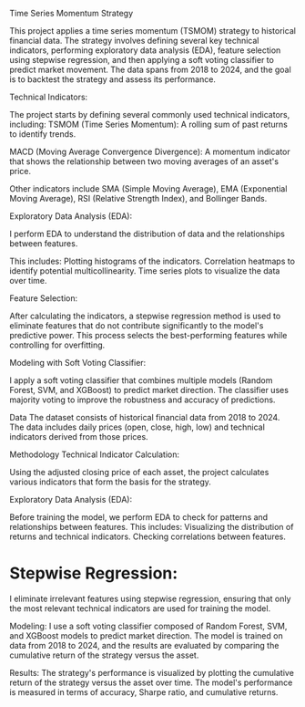 Time Series Momentum Strategy

This project applies a time series momentum (TSMOM) strategy to historical financial data. The strategy involves defining several key technical indicators, performing exploratory data analysis (EDA), feature selection using stepwise regression, and then applying a soft voting classifier to predict market movement. The data spans from 2018 to 2024, and the goal is to backtest the strategy and assess its performance.

Technical Indicators:

The project starts by defining several commonly used technical indicators, including:
TSMOM (Time Series Momentum): A rolling sum of past returns to identify trends.

MACD (Moving Average Convergence Divergence): A momentum indicator that shows the relationship between two moving averages of an asset's price.

Other indicators include SMA (Simple Moving Average), EMA (Exponential Moving Average), RSI (Relative Strength Index), and Bollinger Bands.


Exploratory Data Analysis (EDA):

I perform EDA to understand the distribution of data and the relationships between features. 

This includes:
Plotting histograms of the indicators.
Correlation heatmaps to identify potential multicollinearity.
Time series plots to visualize the data over time.

Feature Selection:

After calculating the indicators, a stepwise regression method is used to eliminate features that do not contribute significantly to the model's predictive power. This process selects the best-performing features while controlling for overfitting.

Modeling with Soft Voting Classifier:

I apply a soft voting classifier that combines multiple models (Random Forest, SVM, and XGBoost) to predict market direction.
The classifier uses majority voting to improve the robustness and accuracy of predictions.


Data
The dataset consists of historical financial data from 2018 to 2024. The data includes daily prices (open, close, high, low) and technical indicators derived from those prices.

Methodology
Technical Indicator Calculation:

Using the adjusted closing price of each asset, the project calculates various indicators that form the basis for the strategy.

Exploratory Data Analysis (EDA):

Before training the model, we perform EDA to check for patterns and relationships between features. 
This includes:
Visualizing the distribution of returns and technical indicators.
Checking correlations between features.

Stepwise Regression:
=
I eliminate irrelevant features using stepwise regression, ensuring that only the most relevant technical indicators are used for training the model.

Modeling:
I use a soft voting classifier composed of Random Forest, SVM, and XGBoost models to predict market direction.
The model is trained on data from 2018 to 2024, and the results are evaluated by comparing the cumulative return of the strategy versus the asset.

Results:
The strategy's performance is visualized by plotting the cumulative return of the strategy versus the asset over time. The model's performance is measured in terms of accuracy, Sharpe ratio, and cumulative returns.
